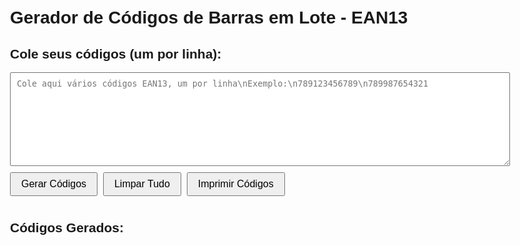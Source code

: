 ---
---
<html lang="pt-BR">
<head>
  <meta charset="UTF-8">
  <title>Gerador de Códigos de Barras em Lote - EAN13</title>
  <style>
    body {
      font-family: Arial, sans-serif;
      padding: 20px;
      max-width: 800px;
      margin: 0 auto;
    }
    .input-area, .output-area {
      margin-bottom: 20px;
    }
    textarea {
      width: 100%;
      height: 150px;
      padding: 10px;
      font-family: monospace;
    }
    button {
      font-size: 16px;
      padding: 8px 16px;
      margin: 10px 5px 10px 0;
      cursor: pointer;
    }
    .barcode-container {
      display: flex;
      flex-wrap: wrap;
      gap: 20px;
      margin-top: 20px;
    }
    .barcode-item {
      text-align: center;
      margin-bottom: 20px;
      page-break-inside: avoid;
    }
    svg {
      border: 1px solid #ddd;
    }
    @media print {
      body * {
        visibility: hidden;
      }
      .output-area, .output-area * {
        visibility: visible;
      }
      .output-area {
        position: absolute;
        left: 0;
        top: 0;
        width: 100%;
      }
      .barcode-item {
        display: inline-block;
        margin: 10px;
      }
      button, .input-area {
        display: none !important;
      }
    }
    /* Oculta elementos do GitHub Pages */
    .header, .footer, .site-header, .site-footer, .repo-link {
      display: none !important;
    }
  </style>
</head>
<body>
  <h1>Gerador de Códigos de Barras em Lote - EAN13</h1>
  
  <div class="input-area">
    <h2>Cole seus códigos (um por linha):</h2>
    <textarea id="codigos" placeholder="Cole aqui vários códigos EAN13, um por linha\nExemplo:\n789123456789\n789987654321"></textarea>
    <div>
      <button onclick="gerarTodos()">Gerar Códigos</button>
      <button onclick="limparTudo()">Limpar Tudo</button>
      <button onclick="window.print()">Imprimir Códigos</button>
    </div>
  </div>
  
  <div class="output-area">
    <h2 class="no-print">Códigos Gerados:</h2>
    <div id="barcodes" class="barcode-container"></div>
  </div>

  <script>
    // Implementação do EAN13
    function generateEAN13(code, skipValidation = false) {
      if (!/^\d{12,13}$/.test(code)) {
        throw new Error(`Código inválido: "${code}" - Deve conter 12 ou 13 dígitos`);
      }
      
      if (code.length === 12) {
        code = code + calculateChecksum(code);
      } else if (!skipValidation && calculateChecksum(code.substring(0, 12)) != code[12]) {
        throw new Error(`Dígito verificador inválido para código: "${code}"`);
      }
      
      const patterns = {
        L: ["0001101","0011001","0010011","0111101","0100011","0110001","0101111","0111011","0110111","0001011"],
        G: ["0100111","0110011","0011011","0100001","0011101","0111001","0000101","0010001","0001001","0010111"],
        R: ["1110010","1100110","1101100","1000010","1011100","1001110","1010000","1000100","1001000","1110100"]
      };
      
      const structure = ["LLLLLL","LLGLGG","LLGGLG","LLGGGL","LGLLGG","LGGLLG","LGGGLL","LGLGLG","LGLGGL","LGGLGL"];
      
      const firstDigit = parseInt(code[0]);
      const pattern = structure[firstDigit];
      
      let barcode = "101";
      
      for (let i = 1; i <= 6; i++) {
        const digit = parseInt(code[i]);
        const patternType = pattern[i-1];
        barcode += patterns[patternType][digit];
      }
      
      barcode += "01010";
      
      for (let i = 7; i <= 12; i++) {
        const digit = parseInt(code[i]);
        barcode += patterns["R"][digit];
      }
      
      barcode += "101";
      
      return {
        code: code,
        binary: barcode
      };
    }
    
    function calculateChecksum(code) {
      let sum = 0;
      for (let i = 0; i < 12; i++) {
        const digit = parseInt(code[i]);
        sum += (i % 2 === 0) ? digit * 1 : digit * 3;
      }
      return (10 - (sum % 10)) % 10;
    }
    
    function renderBarcode(binary, container, options = {}) {
      const width = options.width || 2;
      const height = options.height || 60;
      const margin = options.margin || 10;
      const displayValue = options.displayValue !== false;
      
      const svg = document.createElementNS("http://www.w3.org/2000/svg", "svg");
      svg.setAttribute("width", (binary.length * width) + (margin * 2));
      svg.setAttribute("height", height + margin + (displayValue ? 30 : 0));
      svg.classList.add("barcode-svg");
      
      const group = document.createElementNS("http://www.w3.org/2000/svg", "g");
      svg.appendChild(group);
      
      let x = margin;
      for (let i = 0; i < binary.length; i++) {
        if (binary[i] === '1') {
          const rect = document.createElementNS("http://www.w3.org/2000/svg", "rect");
          rect.setAttribute("x", x);
          rect.setAttribute("y", margin);
          rect.setAttribute("width", width);
          rect.setAttribute("height", height);
          rect.setAttribute("fill", "#000");
          group.appendChild(rect);
        }
        x += width;
      }
      
      if (displayValue && options.code) {
        const text = document.createElementNS("http://www.w3.org/2000/svg", "text");
        text.setAttribute("x", (binary.length * width + margin * 2) / 2);
        text.setAttribute("y", height + margin + 20);
        text.setAttribute("text-anchor", "middle");
        text.setAttribute("font-family", "Arial");
        text.setAttribute("font-size", "14");
        text.textContent = options.code;
        text.classList.add("no-print");
        group.appendChild(text);
      }
      
      const item = document.createElement("div");
      item.className = "barcode-item";
      item.appendChild(svg);
      container.appendChild(item);
    }
    
    function gerarTodos() {
      const input = document.getElementById("codigos").value.trim();
      const container = document.getElementById("barcodes");
      container.innerHTML = '';
      
      if (!input) {
        alert("Por favor, cole alguns códigos EAN13 no campo de texto.");
        return;
      }
      
      const codigos = input.split('\n').map(line => line.trim()).filter(line => line.length > 0);
      let successCount = 0;
      let errorCount = 0;
      const errorMessages = [];
      
      codigos.forEach((codigo, index) => {
        try {
          const barcode = generateEAN13(codigo, true);
          renderBarcode(barcode.binary, container, {
            width: 2,
            height: 60,
            margin: 10,
            code: barcode.code,
            displayValue: true
          });
          successCount++;
        } catch (error) {
          errorCount++;
          errorMessages.push(`Linha ${index + 1}: ${error.message}`);
          const errorDiv = document.createElement("div");
          errorDiv.className = "barcode-item no-print";
          errorDiv.style.color = "red";
          errorDiv.textContent = `Erro: ${codigo} - ${error.message}`;
          container.appendChild(errorDiv);
        }
      });
      
      if (errorCount > 0) {
        alert(`Foram gerados ${successCount} códigos com sucesso.\n\nErros encontrados (${errorCount}):\n${errorMessages.join('\n')}`);
      } else if (successCount > 0) {
        alert(`Todos os ${successCount} códigos foram gerados com sucesso!`);
      }
    }
    
    function limparTudo() {
      document.getElementById("codigos").value = '';
      document.getElementById("barcodes").innerHTML = '';
    }
    
    // Exemplo inicial
    document.getElementById("codigos").value = "789123456789\n789987654321\n123456789012";
  </script>
</body>
</html>
